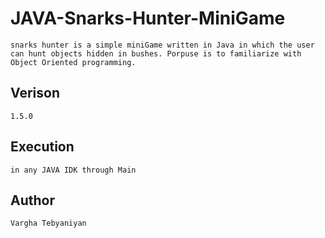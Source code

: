 # JAVA-Snarks-Hunter-MiniGame
    snarks hunter is a simple miniGame written in Java in which the user can hunt objects hidden in bushes. Porpuse is to familiarize with Object Oriented programming.  

## Verison
    1.5.0

## Execution 
    in any JAVA IDK through Main
  
## Author
    Vargha Tebyaniyan

